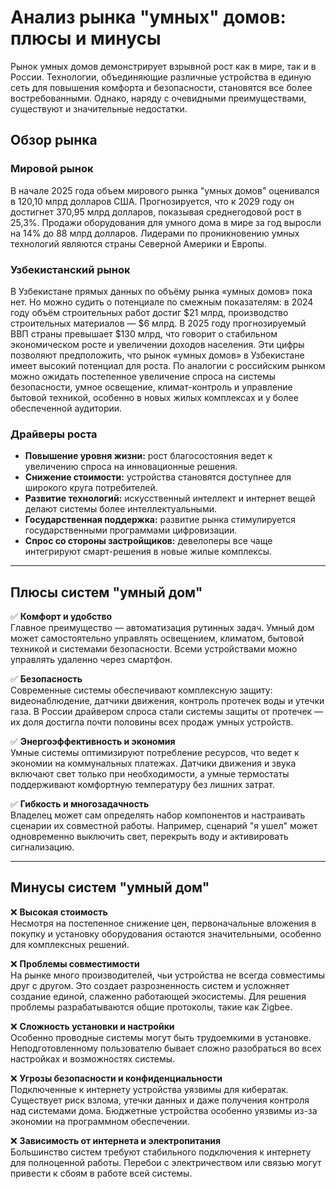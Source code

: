 # Анализ рынка "умных" домов: плюсы и минусы

Рынок умных домов демонстрирует взрывной рост как в мире, так и в России. Технологии, объединяющие различные устройства в единую сеть для повышения комфорта и безопасности, становятся все более востребованными. Однако, наряду с очевидными преимуществами, существуют и значительные недостатки.

## Обзор рынка

### Мировой рынок
В начале 2025 года объем мирового рынка "умных домов" оценивался в 120,10 млрд долларов США. Прогнозируется, что к 2029 году он достигнет 370,95 млрд долларов, показывая среднегодовой рост в 25,3%. Продажи оборудования для умного дома в мире за год выросли на 14% до 88 млрд долларов. Лидерами по проникновению умных технологий являются страны Северной Америки и Европы.

### Узбекистанский рынок
В Узбекистане прямых данных по объёму рынка «умных домов» пока нет. Но можно судить о потенциале по смежным показателям: в 2024 году объём строительных работ достиг $21 млрд, производство строительных материалов — $6 млрд. В 2025 году прогнозируемый ВВП страны превышает $130 млрд, что говорит о стабильном экономическом росте и увеличении доходов населения.
Эти цифры позволяют предположить, что рынок «умных домов» в Узбекистане имеет высокий потенциал для роста. По аналогии с российским рынком можно ожидать постепенное увеличение спроса на системы безопасности, умное освещение, климат-контроль и управление бытовой техникой, особенно в новых жилых комплексах и у более обеспеченной аудитории.

### Драйверы роста
- **Повышение уровня жизни:** рост благосостояния ведет к увеличению спроса на инновационные решения.  
- **Снижение стоимости:** устройства становятся доступнее для широкого круга потребителей.  
- **Развитие технологий:** искусственный интеллект и интернет вещей делают системы более интеллектуальными.  
- **Государственная поддержка:** развитие рынка стимулируется государственными программами цифровизации.  
- **Спрос со стороны застройщиков:** девелоперы все чаще интегрируют смарт-решения в новые жилые комплексы.  

---

## Плюсы систем "умный дом"

✅ **Комфорт и удобство**  
Главное преимущество — автоматизация рутинных задач. Умный дом может самостоятельно управлять освещением, климатом, бытовой техникой и системами безопасности. Всеми устройствами можно управлять удаленно через смартфон.

✅ **Безопасность**  
Современные системы обеспечивают комплексную защиту: видеонаблюдение, датчики движения, контроль протечек воды и утечки газа. В России драйвером спроса стали системы защиты от протечек — их доля достигла почти половины всех продаж умных устройств.

✅ **Энергоэффективность и экономия**  
Умные системы оптимизируют потребление ресурсов, что ведет к экономии на коммунальных платежах. Датчики движения и звука включают свет только при необходимости, а умные термостаты поддерживают комфортную температуру без лишних затрат.

✅ **Гибкость и многозадачность**  
Владелец может сам определять набор компонентов и настраивать сценарии их совместной работы. Например, сценарий "я ушел" может одновременно выключить свет, перекрыть воду и активировать сигнализацию.

---

## Минусы систем "умный дом"

❌ **Высокая стоимость**  
Несмотря на постепенное снижение цен, первоначальные вложения в покупку и установку оборудования остаются значительными, особенно для комплексных решений.

❌ **Проблемы совместимости**  
На рынке много производителей, чьи устройства не всегда совместимы друг с другом. Это создает разрозненность систем и усложняет создание единой, слаженно работающей экосистемы. Для решения проблемы разрабатываются общие протоколы, такие как Zigbee.

❌ **Сложность установки и настройки**  
Особенно проводные системы могут быть трудоемкими в установке. Неподготовленному пользователю бывает сложно разобраться во всех настройках и возможностях системы.

❌ **Угрозы безопасности и конфиденциальности**  
Подключенные к интернету устройства уязвимы для кибератак. Существует риск взлома, утечки данных и даже получения контроля над системами дома. Бюджетные устройства особенно уязвимы из-за экономии на программном обеспечении.

❌ **Зависимость от интернета и электропитания**  
Большинство систем требуют стабильного подключения к интернету для полноценной работы. Перебои с электричеством или связью могут привести к сбоям в работе всей системы.
